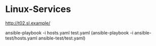# Linux-Services

http://t02.sl.example/

ansible-playbook -i hosts.yaml test.yaml (ansible-playbook -i ansible-test/hosts.yaml ansible-test/test.yaml)
